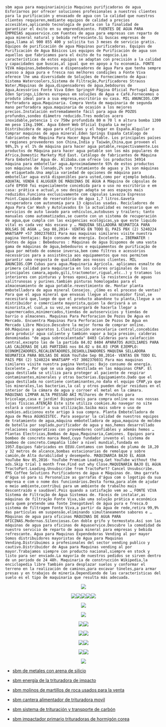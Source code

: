 
```
sbm agua para maquinariainicio Maquinas purificadoras de agua Esforzarnos por ofrecer soluciones profesionales a nuestros clientes para la purificación y envasado de agua con la calidad que nuestros clientes requieren,mediante equipos de calidad a precios accesibles,aplicando tecnología de punta con la finalidad de garantizar el éxito en su emprendimiento. FUENTES DE AGUA PARA EMPRESAS aquaservice.com Fuentes de agua para empresas con reparto de agua mineral natural y bebida refrescante.Si buscas empresas de agua,llama al 900 855 400 y solicita tus 3 meses de servicio gratis. Equipos de purificación de agua Máquinas purificadoras. Equipos de Purificación de Agua Básicos Los equipos de Purificación de agua son aquellos que fabricamos para el éxito de tu negocio.Las características de estos equipos se adaptan con precisión a la calidad y capacidades que buscas,al igual que en apoyo a tu economía. FONTE VIVA máquinas,bebedouros e dispensadores de água Para que tenha sempre acesso a água pura e fresca nas melhores condições a Fonte Viva oferece lhe uma diversidade de Soluções de Fornecimento de Água: Sistema Watercoolers,Sistema de Filtração,Purificadores Strauss Water,Máquinas de água,dispensadores de água,bebdouros de água,Acessórios Fonte Viva Eden Springs® Página Oficial Portugal Água Eden Springs,Líderes europeus em soluções de Água e Café.Fornecemos o produto ideal para a sua empresa,escritório ou casa. MIL ANUNCIOS.COM Perforadora agua.Maquinaria. Compra Venta de maquinaria de segunda mano perforadora agua.maquinaria de ocasión a los mejores precios.Instalación extremadamente fácil para agua de POZOS profundos,sondeo diámetro reducido.Tres modelos acero inoxidable,potencia 1 cv 750w profundida 80 m 70 l m altura bomba 1200 mm peso 11kg.190€. Agua Eden® Web Oficial España La mejor Distribuidora de agua para oficinas y el hogar en España.Alquilar o Comprar maquinas de agua mineral.Eden Springs España Catálogo de fabricantes de Máquina Para Hacer Agua Potable. Los principales países o regiones proveedores son China,India y Taiwán,China,que proveen el 98%,1% y el 1% de máquina para hacer agua potable,respectivamente.Los productos de Máquina para hacer agua potable son los más populares de Africa,Domestic Markety Mid East. Catálogo de fabricantes de Máquina Para Embotellar Agua de. Alibaba.com ofrece los productos 34914 máquina para embotellar agua.Aproximadamente 93% de estos productos son máquinas de llenado,2% son tratamiento de aguas y 1% son máquinas de etiquetado.Una amplia variedad de opciones de máquina para embotellar agua está disponibles para usted,como por ejemplo bebida. AQUATAL VENDA E ALUGUER DE MÁQUINAS DE ÁGUA A Máquina de cápsulas de café EP950 foi especialmente concebida para o uso no escritório e em casa: prática e actual,o seu design adapta se aos espaços mais reduzidos.Funciona exclusivamente com cápsulas Lavazza Espresso Point.Capacidade do reservatório de água 1,7 litros.Gaveta recuperadora com autonomia para 13 cápsulas usadas. Recicladores de Agua Para Car Wash y Autolavados En la actualidad es necesario que en servicios de auto lavado para vehículos,autobuses y trailers; tanto manuales como automatizados,se cuente con un sistema de recuperación de agua,que cumpla con las exigencias ecológicas,ya que este liquido vital es cada vez más escaso y … MAQUINA SELLADORA NEUMATICA PARA BOLSAS DE AGUA … Sep 08,2014· VENTAS EN TODO EL PAIS PBX (2) 5240224 WHATSAPP +57 3002376031 Para mas maquinas similares visite nuestra pagina Ventajas: Bajo consumo de energía. Excelente … IBERWATER : Fontes de água : Bebedouros : Máquinas de água Dispomos de uma vasta gama de máquinas de água,bebedouros e equipamentos de purificação de água por método de osmose inversa,bem como filtros e acessórios necessários para a assistência aos equipamentos que nos permitem garantir uma resposta de qualidade aos nossos clientes. MIL ANUNCIOS.COM Cubas para agua.Maquinaria Agrícola. aplicamos esmalte de primera calidad para maquinaria en los colores originales de los principales camara,agudo,gili,tractomotor,rigual,etc..) y tratamos los interiores con pinturas y breas epoxi,para la resistencia de aguas salitrunosas y purines.también pinturas homologadas para el almacenamiento de agua potable.revestimiento de. Montar planta embotelladora de agua mineral Consejos. ¿Cómo es el proceso de ventas? Para que el agua mineral que envasas llegue al consumidor final,se necesitará que,luego de que el producto abandone tu planta,llegue a un distribuidor o comerciante mayorista,quien la derivará a un minorista,el cual,a su vez,se encargará de hacerla llegar a supermercados,minimercados,tiendas de autoservicios y tiendas de barrio o almacenes. Maquinas Para Perforacion De Pozos De Agua en Mercado. Encuentra Maquinas Para Perforacion De Pozos De Agua en Mercado Libre México.Descubre la mejor forma de comprar online. 60.Máquinas y aparatos 1.Clasificación arancelaria central,concebidas para producir agua caliente y también vapor a baja presión; calderas denominadas "de agua sobrecalentada" 8403 Calderas para calefacción central,excepto las de la partida 84.02 8404 APARATOS AUXILIARES PARA LAS CALDERAS DE LAS PARTIDAS nos 84.02 u 84.03 (POR EJEMPLO: ECONOMIZADORES,RECALENTADORES,DESHOLLINADORES MAQUINA SELLADORA NEUMATICA PARA BOLSAS DE AGUA YouTube Sep 08,2014· VENTAS EN TODO EL PAIS PBX (2) 5240224 WHATSAPP +57 3002376031 Para mas maquinas similares visite nuestra pagina Ventajas: Bajo consumo de energía. Excelente … Por qué se usa agua destilada en las máquinas CPAP. El agua destilada se utiliza para proteger al paciente de respirar contaminantes,minerales y otras bacterias.Equipamiento.Dado que el agua destilada no contiene contaminantes,no daña el equipo CPAP,ya que los minerales,las bacterias,la cal y otros pueden dejar residuos en el interior de la cámara de agua y corroer el metal en la cámara. MÁQUINAS LIMPAR ALTA PRESSÃO AKI Milhares de Produtos para bricolage,casa e jardim! Disponíveis para compra online ou nas nossas lojas físicas.ATENÇÃO Este site utiliza cookies.Ao navegar no site estará a consentir a sua utilização.Saiba mais sobre o uso de cookies.adicionou este artigo à sua compra. Planta Embotelladora de Agua de Mesa AGUASISTEC. Para asegurar la calidad de nuestros equipos de tratamiento de agua,máquina embotelladora de agua,maquina de moldeo de botella por soplado,purificador de agua y mas,hemos desarrollado relaciones cooperativas con proveedores confiables y además hemos … Plantas Electricas,Bombas de Agua,Maquinaria,Camiones. Equipos para bombeo de concreto marca Reed,cuyo fundador invento el sistema de bombeo de concreto.Compañía líder a nivel mundial,fundada en 1957.Equipos fabricados en EEUU.Contamos con bombas de pluma de 18,20 y 32 metros de alcance,bombas estacionarias de remolque y sobre camión,de Alta durabilidad y desempeño. MAQUINARIA BAJO EL AGUA YouTube Nov 05,2016· YouTube Premium Loading.Get YouTube without the ads.Skip trial 1 month free.Find out why Close.MAQUINARIA BAJO EL AGUA TractoPart.Loading.Unsubscribe from TractoPart? Cancel Unsubscribe. PMS Coffee Solutions Purificadores de água e Máquinas de. Uma garrafa d'água só para si Personalize as garrafas d'água com o logotipo da sua empresa e com o nome dos funcionários.Desta forma,para além de ajudar o meio ambiente,contribui para um ambiente de trabalho mais descontraído e saudável.Pois quando a satisfação vem ao … FONTE VIVA Sistema de Filtração de Água Sistemas de. Fáceis de instalar,as máquinas de filtração Fonte Viva,são uma solução prática e económica para quem pretende uma fonte Inesgotável de água pura e fresca.O sistema de filtragem Fonte Viva,a partir da água de rede,retira 99,9% das partículas em suspensão,eliminando simultaneamente sabores e … Máquinas de agua para oficinas MÁQUINAS DE AGUA PARA OFICINAS.Modernas.Silenciosas.Con doble grifo y termostato.Así son las máquinas de agua para oficinas de Aquaservice.Descubre la comodidad de nuestro servicio de reparto de agua mineral para empresas y bebida refrescante. Agua para Maquinas Expendedoras Vending al por mayor Somos distribuidores mayoristas de Agua para Maquinas Vending.Distribuimos a profesionales del sector vending publico y cautivo.Distribuidor de Agua para Maquinas vending al por mayor.Trabajamos siempre con producto nacional,siempre en stock y listo para ser enviado.La mayoría de nuestros pedidos se sirven dentro de un periodo de 24 48h. Maquinaria de construcción Wikipedia,la enciclopedia libre También para desplazar suelos y conformar el terreno en la realización de caminos,para excavar túneles,para armar presas y en trabajos de minería.Dependiendo de las características del suelo es el tipo de maquinaria que resulta más adecuada. 
```

<div align="center">

<a href="https://es-crusher.shibang-china.com/github&k=sbm+agua+para+maquinaria"><img src="https://static.shibang-china.com/es/crusher/logo.jpg"></a>

<a href="https://es-crusher.shibang-china.com/github&k=sbm+agua+para+maquinaria"><img src="https://static.shibang-china.com/es/crusher/index.jpg"></a><a href="https://es-crusher.shibang-china.com/material.htmlgithub&k=sbm+agua+para+maquinaria"><img src="https://static.shibang-china.com/es/crusher/material.jpg"></a><a href="https://es-crusher.shibang-china.com/application.htmlgithub&k=sbm+agua+para+maquinaria"><img src="https://static.shibang-china.com/es/crusher/application.jpg"></a><a href="https://es-crusher.shibang-china.com/aboutus.htmlgithub&k=sbm+agua+para+maquinaria"><img src="https://static.shibang-china.com/es/crusher/aboutus.jpg"></a><a href="https://es-crusher.shibang-china.com/contact.htmlgithub&k=sbm+agua+para+maquinaria"><img src="https://static.shibang-china.com/es/crusher/contact.jpg"></a>

<a href="https://es-crusher.shibang-china.com/github&k=sbm+agua+para+maquinaria"><img src="https://static.shibang-china.com/es/crusher/banner.jpg"></a>

<a href="https://swt.shibang-china.com/github&k=sbm+agua+para+maquinaria"><img src="https://static.shibang-china.com/es/crusher/text.jpg"></a>

<a href="https://swt.shibang-china.com/github&k=sbm+agua+para+maquinaria"><img src="https://static.shibang-china.com/es/crusher/chat.jpg"></a><a href="https://es-crusher.shibang-china.com/contact.htmlgithub&k=sbm+agua+para+maquinaria"><img src="https://static.shibang-china.com/es/crusher/message.jpg"></a>

<a href="https://es-crusher.shibang-china.com/products/pe.htmlgithub&k=sbm+agua+para+maquinaria"><img src="https://static.shibang-china.com/es/crusher/pe.jpg"></a><a href="https://es-crusher.shibang-china.com/products/pf.htmlgithub&k=sbm+agua+para+maquinaria"><img src="https://static.shibang-china.com/es/crusher/pf.jpg"></a>

<a href="https://es-crusher.shibang-china.com/products/hpt.htmlgithub&k=sbm+agua+para+maquinaria"><img src="https://static.shibang-china.com/es/crusher/hpt.jpg"></a><a href="https://es-crusher.shibang-china.com/products/vsi.htmlgithub&k=sbm+agua+para+maquinaria"><img src="https://static.shibang-china.com/es/crusher/vsi.jpg"></a>

<a href="https://es-crusher.shibang-china.com/products/klv.htmlgithub&k=sbm+agua+para+maquinaria"><img src="https://static.shibang-china.com/es/crusher/klv.jpg"></a><a href="https://es-crusher.shibang-china.com/products/portable.htmlgithub&k=sbm+agua+para+maquinaria"><img src="https://static.shibang-china.com/es/crusher/portable.jpg"></a>

<a href="https://swt.shibang-china.com/github&k=sbm+agua+para+maquinaria"><img src="https://static.shibang-china.com/es/crusher/case.jpg"></a>

</div>


* [sbm de metales con arena de silicio](sbm%20de%20metales%20con%20arena%20de%20silicio.md)

* [sbm energía de la trituradora de impacto](sbm%20energ%C3%ADa%20de%20la%20trituradora%20de%20impacto.md)

* [sbm molinos de martillos de roca usados ​​para la venta](sbm%20molinos%20de%20martillos%20de%20roca%20usados%20%E2%80%8B%E2%80%8Bpara%20la%20venta.md)

* [sbm cantera alimentador de trituradora movil](sbm%20cantera%20alimentador%20de%20trituradora%20movil.md)

* [sbm sistema de trituración y transporte de carbón](sbm%20sistema%20de%20trituraci%C3%B3n%20y%20transporte%20de%20carb%C3%B3n.md)

* [sbm impactador primario trituradoras de hormigón corea](sbm%20impactador%20primario%20trituradoras%20de%20hormig%C3%B3n%20corea.md)